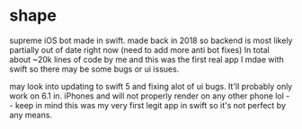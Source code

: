 # shape
supreme iOS bot made in swift. made back in 2018 so backend is most likely partially out of date right now (need to add more anti bot fixes)
In total about ~20k lines of code by me and this was the first real app I mdae with swift so there may be some bugs or ui issues.

may look into updating to swift 5 and fixing alot of ui bugs. It'll probably only work on 6.1 in. iPhones and will not properly render on any other phone lol -- keep in mind this was my very first legit app in swift so it's not perfect by any means.
